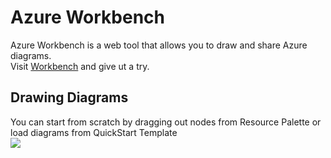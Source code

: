 # Azure Workbench

Azure Workbench is a web tool that allows you to draw and share Azure diagrams. \
Visit [Workbench](https://www.azureworkbench.com/) and give ut a try.

## Drawing Diagrams

You can start from scratch by dragging out nodes from Resource Palette or load diagrams from QuickStart Template \
![](https://github.com/weixian-zhang/Azure-Workbench/ims/Azure-Workbench/draw-rp-qt.png?raw=true)

